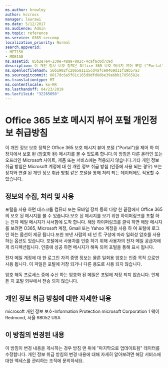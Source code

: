 ```yaml
---
ms.author: krowley
author: kccross
manager: laurawi
ms.date: 5/12/2017
ms.audience: Admin
ms.topic: reference
ms.service: O365-seccomp
localization_priority: Normal
search.appverid:
- MET150
- MOE150
ms.assetid: 05b2e7e4-230e-48a9-802c-4cafac0d7c9d
description: 이 개인 정보 보호 정책은 Office 365 보호 메시지 뷰어 포털 ("Portal")을 제어 하 여 장치에서 보호 된 (암호화 된) 메시지를 볼 수 있도록 합니다.이 방침은 다른 온라인 또는 오프라인 Microsoft 사이트, 제품 또는 서비스에는 적용되지 않습니다.기타 개인 정보 취급 방침은 Microsoft 계정에 대 한 개인 정보 취급 방침 (인증에 사용 되는 경우) 또는 장치와 연결 된 개인 정보 취급 방침 같은 포털을 통해 처리 되는 데이터에도 적용할 수 있습니다.
ms.openlocfilehash: 56b1902fc206581115cd4afce0469d11f19b57a3
ms.sourcegitcommit: 0017dc6a5f81c165d9dfd88be39a6bb17856582e
ms.translationtype: MT
ms.contentlocale: ko-KR
ms.lasthandoff: 04/23/2019
ms.locfileid: "32265050"
---
```

# <a name="office-365-protected-message-viewer-portal-privacy-statement"></a>Office 365 보호 메시지 뷰어 포털 개인정보 취급방침

이 개인 정보 보호 정책은 Office 365 보호 메시지 뷰어 포털 ("Portal")을 제어 하 여 장치에서 보호 된 (암호화 된) 메시지를 볼 수 있도록 합니다.이 방침은 다른 온라인 또는 오프라인 Microsoft 사이트, 제품 또는 서비스에는 적용되지 않습니다.기타 개인 정보 취급 방침은 Microsoft 계정에 대 한 개인 정보 취급 방침 (인증에 사용 되는 경우) 또는 장치와 연결 된 개인 정보 취급 방침 같은 포털을 통해 처리 되는 데이터에도 적용할 수 있습니다.

## <a name="collection-processing-and-use-of-your-information"></a>정보의 수집, 처리 및 사용

포털을 사용 하면 데스크톱 컴퓨터 또는 모바일 장치 등의 다양 한 끝점에서 Office 365의 보호 된 메시지를 볼 수 있습니다.보호 된 메시지를 보기 위한 하이퍼링크를 포함 하는 전자 메일 메시지가 사서함에 도착 합니다. 해당 하이퍼링크를 클릭 하면 해당 메시지를 보려면 O365, Microsoft 계정, Gmail 또는 Yahoo 계정을 사용 하 여 포털에 로그인 하는 옵션이 제공 됩니다.또한 보낸 사람의 테 넌 트 구성에 따라 일회성 암호를 사용 하는 옵션도 있습니다. 포털에서 사용자를 인증 하기 위해 사용자의 전자 메일 공급자에 게 리디렉션됩니다. 인증에 성공 하면 메시지가 해독 되어 포털을 통해 표시 됩니다.

전자 메일 계정에 대 한 로그인 자격 증명 정보는 물론 일회용 암호는 인증 목적 으로만 사용 됩니다. 이 파일은 포털에 저장 되거나 다른 용도로 사용 되지 않습니다.

암호 해독 프로세스 중에 수신 하는 암호화 된 메일은 포털에 저장 되지 않습니다. 언제 든 지 포털 외부에서 전송 되지 않습니다.

## <a name="for-more-information-about-privacy"></a>개인 정보 취급 방침에 대한 자세한 내용

microsoft 개인 정보 보호-Information Protection microsoft Corporation 1 웨이 Redmond, 서울 98052 USA

##     <a name="changes-to-this-statement"></a>이 방침의 변경된 내용

이 방침이 변경 내용을 게시하는 경우 방침 맨 위에 "마지막으로 업데이트됨" 데이터를 수정합니다. 개인 정보 취급 방침의 변경 내용에 대해 자세히 알아보려면 해당 서비스에 대한 액세스를 관리하는 조직에 문의하세요.


